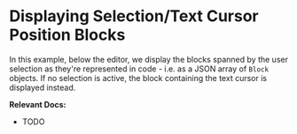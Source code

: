 # Displaying Selection/Text Cursor Position Blocks

In this example, below the editor, we display the blocks spanned by the user selection as they're represented in code - i.e. as a JSON array of `Block` objects. If no selection is active, the block containing the text cursor is displayed instead.

**Relevant Docs:**

- TODO
